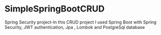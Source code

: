 # SimpleSpringBootCRUD

Spring Security project-In this CRUD project I used Spring Boot with Spring Security, JWT authentication,
Jpa , Lombok and PostgreSql database
